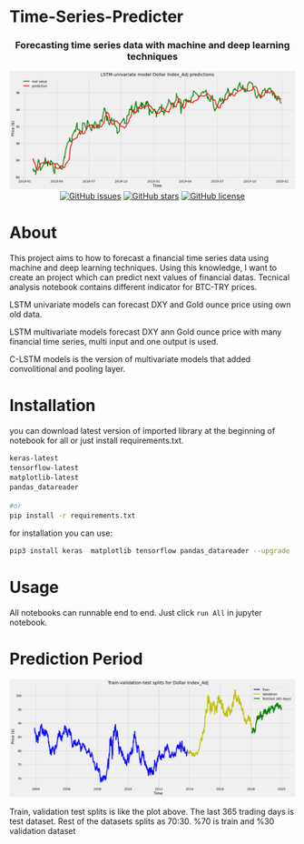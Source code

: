 # Time-Series-Predicter

 <div align="center">
  <h3>Forecasting time series data with machine and deep learning techniques</h3>
  
  <img src="assets/images/dxy-tahmin.png" >
  <a href="https://github.com/noaahhh/Time-Series-Predicter/issues"><img alt="GitHub issues" src="https://img.shields.io/github/issues/noaahhh/Time-Series-Predicter/issues"></a>
  <a href="https://github.com/noaahhh/Time-Series-Predicter/issues/stargazers"><img alt="GitHub stars" src="https://img.shields.io/github/stars/noaahhh/Time-Series-Predicter"></a>
  <a href="https://github.com/noaahhh/Time-Series-Predicter/issues/blob/main/LICENSE"><img alt="GitHub license" src="https://img.shields.io/github/license/noaahhh/Time-Series-Predicter"></a>
</div>

# About
This project aims to how to forecast a financial time series data using machine and deep learning techniques. Using this knowledge, I want to create an project which can predict next values of financial datas.  Tecnical analysis notebook contains different indicator for BTC-TRY prices.

LSTM univariate models can forecast DXY and Gold ounce price using own old data. 

LSTM multivariate models forecast DXY ann Gold ounce price with many financial time series, multi input and one output is used. 

C-LSTM models is the version of multivariate models that added convolitional and pooling layer. 

# Installation
you can download latest version of imported library at the beginning of notebook for all or just install requirements.txt.

``` sh 
keras-latest
tensorflow-latest
matplotlib-latest
pandas_datareader

#or
pip install -r requirements.txt

```

for installation you can use:
``` sh
pip3 install keras  matplotlib tensorflow pandas_datareader --upgrade 

```
# Usage

All notebooks can runnable end to end. Just click `run All` in jupyter notebook.

# Prediction Period
  <img src="assets/images/dxy-splits.png" >

Train, validation test splits is like the plot above. The last 365 trading days is test dataset. Rest of the datasets splits as 70:30. %70 is train and %30 validation dataset